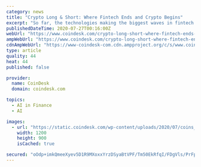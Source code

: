 ```yaml
---
category: news
title: "Crypto Long & Short: Where Fintech Ends and Crypto Begins"
excerpt: "So far, the technologies making the biggest waves in fintech are the internet and AI – they are game-changing, for sure, but their innovation stems from the creation and treatment of radically new types of data. Crypto is also a data innovation ..."
publishedDateTime: 2020-07-27T00:16:00Z
webUrl: "https://www.coindesk.com/crypto-long-short-where-fintech-ends-and-crypto-begins"
ampWebUrl: "https://www.coindesk.com/crypto-long-short-where-fintech-ends-and-crypto-begins?amp=1"
cdnAmpWebUrl: "https://www-coindesk-com.cdn.ampproject.org/c/s/www.coindesk.com/crypto-long-short-where-fintech-ends-and-crypto-begins?amp=1"
type: article
quality: 44
heat: 44
published: false

provider:
  name: CoinDesk
  domain: coindesk.com

topics:
  - AI in Finance
  - AI

images:
  - url: "https://static.coindesk.com/wp-content/uploads/2020/07/coins_venn_shutterstock_4.jpg"
    width: 1200
    height: 900
    isCached: true

secured: "oOdp+imkQmeeXyev5D1R9MXoxxYrzDSyaBtVPF/Tm50EkRfqI/FDgVls/PrFpyW2rpOi/1iZzoxPfh4O9P8Lz9WgaS86SGC7BI5OyvMc5QkD2mgX0NtabsJkNKxNarQz56McmXBajn58erFGVFUufW9rAlvQqnlz3vjx2B0bBcNAiqfHo9rvTDdUUdOydQeSOl+UH4xbaEkxea/9DUG34I9SfHYS2zgmXUqZMLijqCfgCV5oSoa1PvhPchfXm0HtOA4MJ88+u72cm0CZ/7SypVjGRcEba+7e7vATIfZ00YheY2z1wD6w20uv7kQcJcJ0IM0P/qsdsk3QSYtCvvF9jw==;h4jyZQj8MoR9hwz3PObIpA=="
---
```


